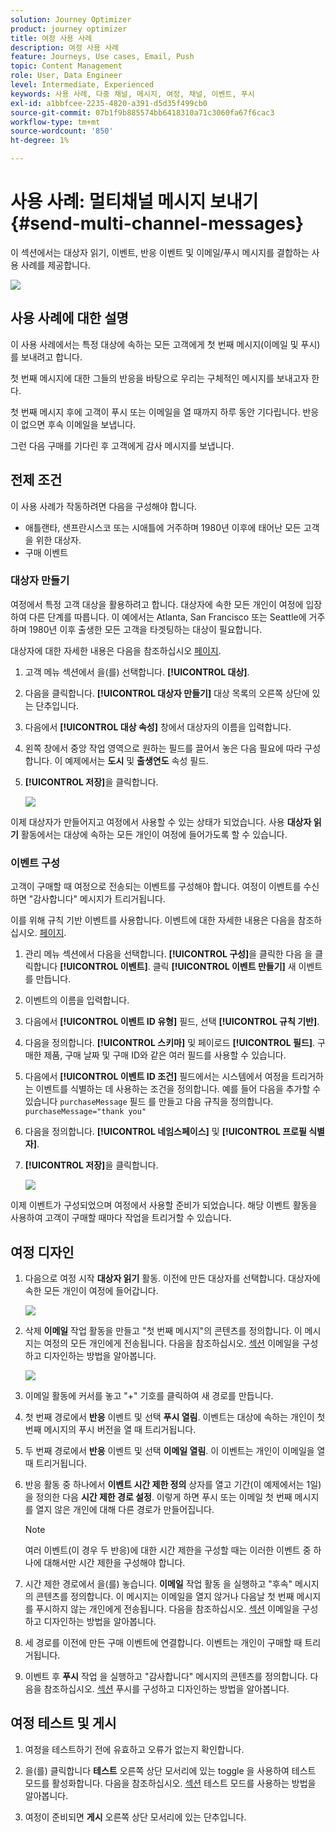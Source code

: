 ```yaml
---
solution: Journey Optimizer
product: journey optimizer
title: 여정 사용 사례
description: 여정 사용 사례
feature: Journeys, Use cases, Email, Push
topic: Content Management
role: User, Data Engineer
level: Intermediate, Experienced
keywords: 사용 사례, 다중 채널, 메시지, 여정, 채널, 이벤트, 푸시
exl-id: a1bbfcee-2235-4820-a391-d5d35f499cb0
source-git-commit: 07b1f9b885574bb6418310a71c3060fa67f6cac3
workflow-type: tm+mt
source-wordcount: '850'
ht-degree: 1%

---
```


# 사용 사례: 멀티채널 메시지 보내기{#send-multi-channel-messages}

이 섹션에서는 대상자 읽기, 이벤트, 반응 이벤트 및 이메일/푸시 메시지를 결합하는 사용 사례를 제공합니다.

![](assets/jo-uc1.png)

## 사용 사례에 대한 설명

이 사용 사례에서는 특정 대상에 속하는 모든 고객에게 첫 번째 메시지(이메일 및 푸시)를 보내려고 합니다.

첫 번째 메시지에 대한 그들의 반응을 바탕으로 우리는 구체적인 메시지를 보내고자 한다.

첫 번째 메시지 후에 고객이 푸시 또는 이메일을 열 때까지 하루 동안 기다립니다. 반응이 없으면 후속 이메일을 보냅니다.

그런 다음 구매를 기다린 후 고객에게 감사 메시지를 보냅니다.

## 전제 조건

이 사용 사례가 작동하려면 다음을 구성해야 합니다.

* 애틀랜타, 샌프란시스코 또는 시애틀에 거주하며 1980년 이후에 태어난 모든 고객을 위한 대상자.
* 구매 이벤트

### 대상자 만들기

여정에서 특정 고객 대상을 활용하려고 합니다. 대상자에 속한 모든 개인이 여정에 입장하여 다른 단계를 따릅니다. 이 예에서는 Atlanta, San Francisco 또는 Seattle에 거주하며 1980년 이후 출생한 모든 고객을 타겟팅하는 대상이 필요합니다.

대상자에 대한 자세한 내용은 다음을 참조하십시오 [페이지](../audience/about-audiences.md).

1. 고객 메뉴 섹션에서 을(를) 선택합니다. **[!UICONTROL 대상]**.

1. 다음을 클릭합니다. **[!UICONTROL 대상자 만들기]** 대상 목록의 오른쪽 상단에 있는 단추입니다.

1. 다음에서 **[!UICONTROL 대상 속성]** 창에서 대상자의 이름을 입력합니다.

1. 왼쪽 창에서 중앙 작업 영역으로 원하는 필드를 끌어서 놓은 다음 필요에 따라 구성합니다. 이 예제에서는 **도시** 및 **출생연도** 속성 필드.

1. **[!UICONTROL 저장]**&#x200B;을 클릭합니다.

   ![](assets/add-attributes.png)

이제 대상자가 만들어지고 여정에서 사용할 수 있는 상태가 되었습니다. 사용 **대상자 읽기** 활동에서는 대상에 속하는 모든 개인이 여정에 들어가도록 할 수 있습니다.

### 이벤트 구성

고객이 구매할 때 여정으로 전송되는 이벤트를 구성해야 합니다. 여정이 이벤트를 수신하면 &quot;감사합니다&quot; 메시지가 트리거됩니다.

이를 위해 규칙 기반 이벤트를 사용합니다. 이벤트에 대한 자세한 내용은 다음을 참조하십시오. [페이지](../event/about-events.md).

1. 관리 메뉴 섹션에서 다음을 선택합니다. **[!UICONTROL 구성]**&#x200B;을 클릭한 다음 을 클릭합니다 **[!UICONTROL 이벤트]**. 클릭 **[!UICONTROL 이벤트 만들기]** 새 이벤트를 만듭니다.

1. 이벤트의 이름을 입력합니다.

1. 다음에서 **[!UICONTROL 이벤트 ID 유형]** 필드, 선택 **[!UICONTROL 규칙 기반]**.

1. 다음을 정의합니다. **[!UICONTROL 스키마]** 및 페이로드 **[!UICONTROL 필드]**. 구매한 제품, 구매 날짜 및 구매 ID와 같은 여러 필드를 사용할 수 있습니다.

1. 다음에서 **[!UICONTROL 이벤트 ID 조건]** 필드에서는 시스템에서 여정을 트리거하는 이벤트를 식별하는 데 사용하는 조건을 정의합니다. 예를 들어 다음을 추가할 수 있습니다 `purchaseMessage` 필드 를 만들고 다음 규칙을 정의합니다. `purchaseMessage="thank you"`

1. 다음을 정의합니다. **[!UICONTROL 네임스페이스]** 및 **[!UICONTROL 프로필 식별자]**.

1. **[!UICONTROL 저장]**&#x200B;을 클릭합니다.

   ![](assets/jo-uc2.png)

이제 이벤트가 구성되었으며 여정에서 사용할 준비가 되었습니다. 해당 이벤트 활동을 사용하여 고객이 구매할 때마다 작업을 트리거할 수 있습니다.

## 여정 디자인

1. 다음으로 여정 시작 **대상자 읽기** 활동. 이전에 만든 대상자를 선택합니다. 대상자에 속한 모든 개인이 여정에 들어갑니다.

   ![](assets/jo-uc4.png)

1. 삭제 **이메일** 작업 활동을 만들고 &quot;첫 번째 메시지&quot;의 콘텐츠를 정의합니다. 이 메시지는 여정의 모든 개인에게 전송됩니다. 다음을 참조하십시오. [섹션](../email/create-email.md) 이메일을 구성하고 디자인하는 방법을 알아봅니다.

   ![](assets/jo-uc5.png)

1. 이메일 활동에 커서를 놓고 &quot;+&quot; 기호를 클릭하여 새 경로를 만듭니다.

1. 첫 번째 경로에서 **반응** 이벤트 및 선택 **푸시 열림**. 이벤트는 대상에 속하는 개인이 첫 번째 메시지의 푸시 버전을 열 때 트리거됩니다.

1. 두 번째 경로에서 **반응** 이벤트 및 선택 **이메일 열림**. 이 이벤트는 개인이 이메일을 열 때 트리거됩니다.

1. 반응 활동 중 하나에서 **이벤트 시간 제한 정의** 상자를 열고 기간(이 예제에서는 1일)을 정의한 다음 **시간 제한 경로 설정**. 이렇게 하면 푸시 또는 이메일 첫 번째 메시지를 열지 않은 개인에 대해 다른 경로가 만들어집니다.

   >[!NOTE]
   >
   >여러 이벤트(이 경우 두 반응)에 대한 시간 제한을 구성할 때는 이러한 이벤트 중 하나에 대해서만 시간 제한을 구성해야 합니다.

1. 시간 제한 경로에서 을(를) 놓습니다. **이메일** 작업 활동 을 실행하고 &quot;후속&quot; 메시지의 콘텐츠를 정의합니다. 이 메시지는 이메일을 열지 않거나 다음날 첫 번째 메시지를 푸시하지 않는 개인에게 전송됩니다. 다음을 참조하십시오. [섹션](../email/create-email.md) 이메일을 구성하고 디자인하는 방법을 알아봅니다.

1. 세 경로를 이전에 만든 구매 이벤트에 연결합니다. 이벤트는 개인이 구매할 때 트리거됩니다.

1. 이벤트 후 **푸시** 작업 을 실행하고 &quot;감사합니다&quot; 메시지의 콘텐츠를 정의합니다. 다음을 참조하십시오. [섹션](../push/create-push.md) 푸시를 구성하고 디자인하는 방법을 알아봅니다.

## 여정 테스트 및 게시

1. 여정을 테스트하기 전에 유효하고 오류가 없는지 확인합니다.

1. 을(를) 클릭합니다 **테스트** 오른쪽 상단 모서리에 있는 toggle 을 사용하여 테스트 모드를 활성화합니다. 다음을 참조하십시오. [섹션](testing-the-journey.md) 테스트 모드를 사용하는 방법을 알아봅니다.

1. 여정이 준비되면 **게시** 오른쪽 상단 모서리에 있는 단추입니다.

